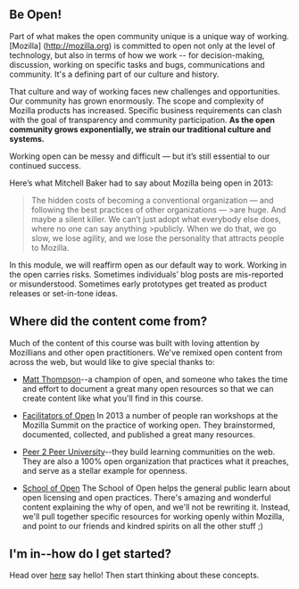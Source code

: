 ## Be Open!

Part of what makes the open community unique is a unique way of working. [Mozilla] (http://mozilla.org) is committed to open not only at the level of technology, but also in terms of how we work  -- for decision-making, discussion, working on specific tasks and bugs, communications and community. It's a defining part of our culture and history. 

That culture and way of working faces new challenges and opportunities. Our community has grown enormously. The scope and complexity of Mozilla products has increased. Specific business requirements can clash with the goal of transparency and community participation. **As the open community grows exponentially, we strain our traditional culture and systems.**

Working open can be messy and difficult — but it’s still essential to our continued success.

Here’s what Mitchell Baker had to say about Mozilla being open in 2013:

>The hidden costs of becoming a conventional organization — and following the best practices of other organizations — >are huge. And maybe a silent killer. We can’t just adopt what everybody else does, where no one can say anything >publicly. When we do that, we go slow, we lose agility, and we lose the personality that attracts people to Mozilla.

In this module, we will reaffirm open as our default way to work. Working in the open carries risks. Sometimes individuals’ blog posts are mis-reported or misunderstood. Sometimes early prototypes get treated as product releases or set-in-tone ideas. 
		
## Where did the content come from?

Much of the content of this course was built with loving attention by Mozillians and other open practitioners. We've remixed open content from across the web, but would like to give special thanks to:

* [Matt Thompson](http://openmatt.org)--a champion of open, and someone who takes the time and effort to document a great many open resources so that we can create content like what you'll find in this course.

* [Facilitators of Open](https://etherpad.mozilla.org/summit-sessions-saturday-practicingopen) In 2013 a number of people ran workshops at the Mozilla Summit on the practice of working open. They brainstormed, documented, collected, and published a great many resources.

* [Peer 2 Peer University](http://p2pu.org)--they build learning communities on the web. They are also a 100% open organization that practices what it preaches, and serve as a stellar example for openness.

* [School of Open](http://schoolofopen.org) The School of Open helps the general public learn about open licensing and open practices. There's amazing and wonderful content explaining the why of open, and we'll not be rewriting it. Instead, we'll pull together specific resources for working openly within Mozilla, and point to our friends and kindred spirits on all the other stuff ;)
			
## I'm in--how do I get started?
Head over [here](http://discourse.webmaker.org/t/come-introduce-yourself-hi/111/104) say hello! Then start thinking about these concepts.
